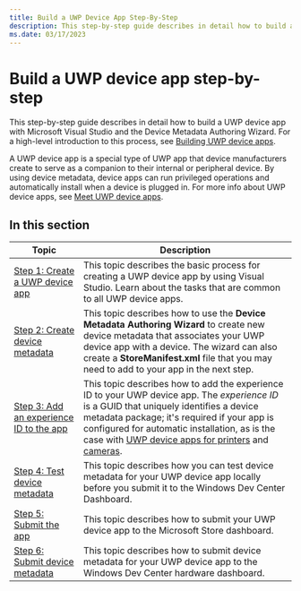 ```yaml
---
title: Build a UWP Device App Step-By-Step
description: This step-by-step guide describes in detail how to build a UWP device app with Microsoft Visual Studio and the Device Metadata Authoring Wizard.
ms.date: 03/17/2023
---
```


# Build a UWP device app step-by-step

This step-by-step guide describes in detail how to build a UWP device app with Microsoft Visual Studio and the Device Metadata Authoring Wizard. For a high-level introduction to this process, see [Building UWP device apps](the-workflow.md).

A UWP device app is a special type of UWP app that device manufacturers create to serve as a companion to their internal or peripheral device. By using device metadata, device apps can run privileged operations and automatically install when a device is plugged in. For more info about UWP device apps, see [Meet UWP device apps](meet-uwp-device-apps.md).

## In this section

| Topic | Description |
|--|--|
| [Step 1: Create a UWP device app](step-1--create-a-uwp-device-app.md) | This topic describes the basic process for creating a UWP device app by using Visual Studio. Learn about the tasks that are common to all UWP device apps. |
| [Step 2: Create device metadata](step-2--create-device-metadata.md) | This topic describes how to use the **Device Metadata Authoring Wizard** to create new device metadata that associates your UWP device app with a device. The wizard can also create a **StoreManifest.xml** file that you may need to add to your app in the next step. |
| [Step 3: Add an experience ID to the app](step-3--add-an-experience-id-to-the-app.md) | This topic describes how to add the experience ID to your UWP device app. The *experience ID* is a GUID that uniquely identifies a device metadata package; it's required if your app is configured for automatic installation, as is the case with [UWP device apps for printers](uwp-device-apps-for-printers.md) and [cameras](uwp-device-apps-for-webcams.md). |
| [Step 4: Test device metadata](step-4--test-device-metadata.md) | This topic describes how you can test device metadata for your UWP device app locally before you submit it to the Windows Dev Center Dashboard. |
| [Step 5: Submit the app](step-5--submit-the-app.md) | This topic describes how to submit your UWP device app to the Microsoft Store dashboard. |
| [Step 6: Submit device metadata](step-6--submit-device-metadata.md) | This topic describes how to submit device metadata for your UWP device app to the Windows Dev Center hardware dashboard. |
